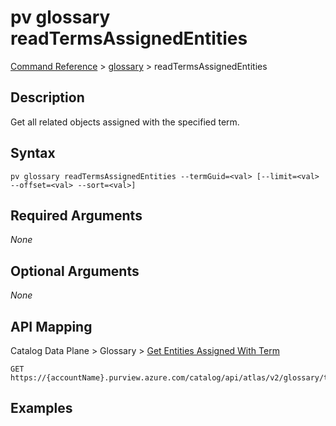 # pv glossary readTermsAssignedEntities
[Command Reference](../../../README.md#command-reference) > [glossary](./main.md) > readTermsAssignedEntities

## Description
Get all related objects assigned with the specified term.

## Syntax
```
pv glossary readTermsAssignedEntities --termGuid=<val> [--limit=<val> --offset=<val> --sort=<val>]
```

## Required Arguments
*None*

## Optional Arguments
*None*

## API Mapping
Catalog Data Plane > Glossary > [Get Entities Assigned With Term](https://docs.microsoft.com/en-us/rest/api/purview/catalogdataplane/glossary/get-entities-assigned-with-term)
```
GET https://{accountName}.purview.azure.com/catalog/api/atlas/v2/glossary/terms/{termGuid}/assignedEntities
```

## Examples
```powershell

```